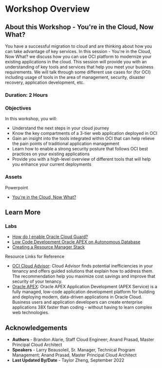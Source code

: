 # Workshop Overview

## About this Workshop - You're in the Cloud, Now What?

You have a successful migration to cloud and are thinking about how you can take advantage of key services. In this session - You're in the Cloud, Now What? we discuss how you can use OCI platform to modernize your existing applications in the cloud. This session will provide you with an understanding of key tools and services that help you meet your business requirements. We will talk through some different use cases for (for OCI) including usage of tools in the area of management, security, disaster recovery, application development, etc.

### **Duration: 2 Hours**

### Objectives

In this workshop, you will:
* Understand the next steps in your cloud journey
* Know the key compartments of a 3-tier web application deployed in OCI
* Gain an insight into the tools integrated within OCI that can help relieve the pain points of traditional application management
* Learn how to enable a strong security posture that follows OCI best practices on your existing applications
* Provide you with a high-level overview of different tools that will help you enhance your current deployments

### **Assets**

Powerpoint
* [You're in the Cloud, Now What?](https://objectstorage.us-ashburn-1.oraclecloud.com/p/kz0dQyYAT3SS1ASmuex_rA6tsCn2obyC3Ztk3eQFU5ZrOzEt2gEpKp7GGcq-hFU7/n/ociobtnas/b/OCW2022/o/TUT4116_%20Youre_in_the_Cloud_Now_What_Final.pdf)


## Learn More

### Labs
* [How do I enable Oracle Cloud Guard?](https://apexapps.oracle.com/pls/apex/r/dbpm/livelabs/run-workshop?p210_wid=3264&session=112989464471480)
* [Low Code Development Oracle APEX on Autonomous Database](https://apexapps.oracle.com/pls/apex/r/dbpm/livelabs/view-workshop?wid=554&clear=RR,180&session=15189513665305)
* [Creating a Resource Manager Stack](https://apexapps.oracle.com/pls/apex/r/dbpm/livelabs/view-workshop?wid=611&clear=RR,180&session=102259980745948)

Resource Links for Reference 
* [OCI Cloud Advisor](https://www.oracle.com/manageability/cloud-advisor/): Cloud Advisor finds potential inefficiencies in your tenancy and offers guided solutions that explain how to address them. The recommendation help you maximize cost savings and improve that security of your tenancy. 
* [Oracle APEX](https://apex.oracle.com/en/): Oracle APEX Application Development (APEX Service) is a fully managed, low-code application development platform for building and deploying modern, data-driven applications in Oracle Cloud. Business users and application developers can create enterprise applications 38X faster than coding - without having to learn complex web technologies. 

## Acknowledgements
* **Authors** - Brandon Alarie, Staff Cloud Engineer; Anand Prasad, Master Principal Cloud Architect
* **Speakers** -  Larry Beausoleil, Sr. Manager, Technical Program Management; Anand Prasad, Master Principal Cloud Architect
* **Last Updated By/Date** - Taylor Zheng, September 2022
